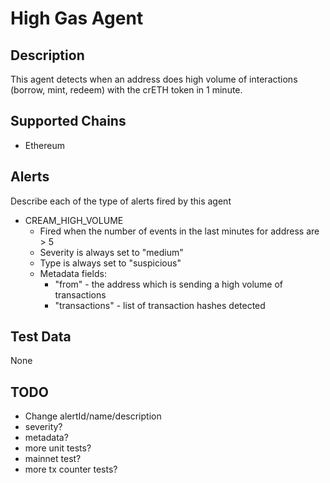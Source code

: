 # High Gas Agent

## Description

This agent detects when an address does high volume of interactions (borrow, mint, redeem) with the crETH token in 1 minute.

## Supported Chains

- Ethereum

## Alerts

Describe each of the type of alerts fired by this agent

- CREAM_HIGH_VOLUME
  - Fired when the number of events in the last minutes for address are > 5
  - Severity is always set to "medium"
  - Type is always set to "suspicious"
  - Metadata fields:
    - "from" - the address which is sending a high volume of transactions
    - "transactions" - list of transaction hashes detected

## Test Data

None

## TODO

 - Change alertId/name/description
 - severity?
 - metadata?
 - more unit tests?
 - mainnet test?
 - more tx counter tests?
